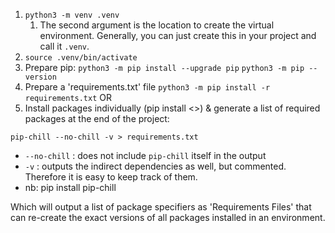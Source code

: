 1. `python3 -m venv .venv` 
	1. The second argument is the location to create the virtual environment. Generally, you can just create this in your project and call it `.venv`.
2. `source .venv/bin/activate`
3. Prepare pip: 
`python3 -m pip install --upgrade pip`
`python3 -m pip --version`
4. Prepare a 'requirements.txt' file 
`python3 -m pip install -r requirements.txt` 
OR 
5. Install packages individually (pip install <>) & generate a list of required packages at the end of the project:
```
pip-chill --no-chill -v > requirements.txt
```
- `--no-chill` : does not include `pip-chill` itself in the output
- `-v` : outputs the indirect dependencies as well, but commented. Therefore it is easy to keep track of them.
- nb: pip install pip-chill

Which will output a list of package specifiers as 'Requirements Files' that can re-create the exact versions of all packages installed in an environment.